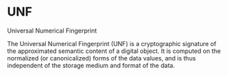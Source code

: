 UNF
===

Universal Numerical Fingerprint


The Universal Numerical Fingerprint (UNF) is a cryptographic signature of the approximated semantic content of a digital object.
It is computed on the normalized (or canonicalized) forms of the data values, and is thus independent of the storage 
medium and format of the data. 
